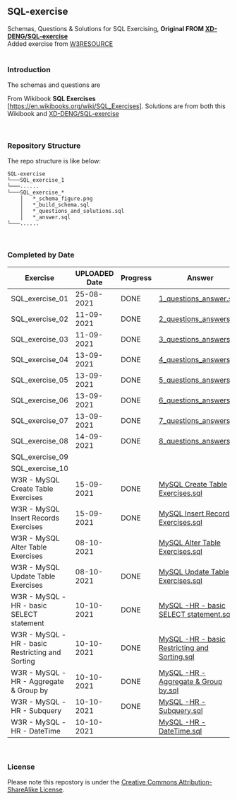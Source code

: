 ## SQL-exercise
Schemas, Questions &amp; Solutions for SQL Exercising, **Original FROM [XD-DENG/SQL-exercise](https://github.com/XD-DENG/SQL-exercise)**
<br>
Added exercise from [W3RESOURCE](https://www.w3resource.com/mysql-exercises/)
<br>
<br>

### Introduction
The schemas and questions are 

From Wikibook **SQL Exercises** [https://en.wikibooks.org/wiki/SQL_Exercises]. Solutions are from both this Wikibook and [XD-DENG/SQL-exercise](https://github.com/XD-DENG/SQL-exercise)

<br>

### Repository Structure
The repo structure is like below:
```
SQL-exercise
└───SQL_exercise_1
└───......
└───SQL_exercise_*
    │   *_schema_figure.png
    │   *_build_schema.sql
    │   *_questions_and_solutions.sql
    │   *_answer.sql
└───......

```

<br>

### Completed by Date
| Exercise        |UPLOADED Date| Progress    |  Answer  |
| -----------     | ----------- | ----------- |--------- |
| SQL_exercise_01 | 25-08-2021  | DONE        | [1_questions_answer.sql](https://github.com/coletangsy/SQL-exercise/blob/master/SQL_exercise_01/1_questions_answer.sql)  |
| SQL_exercise_02 | 11-09-2021  | DONE        | [2_questions_answers.sql](https://github.com/coletangsy/SQL-exercise/blob/master/SQL_exercise_02/2_questions_answers.sql)|
| SQL_exercise_03 | 11-09-2021  | DONE        | [3_questions_answers.sql](https://github.com/coletangsy/SQL-exercise/blob/master/SQL_exercise_03/3_questions_answers.sql) |
| SQL_exercise_04 | 13-09-2021  | DONE        | [4_questions_answers.sql](https://github.com/coletangsy/SQL-exercise/blob/master/SQL_exercise_04/4_questions_answers.sql) |
| SQL_exercise_05 | 13-09-2021  | DONE        | [5_questions_answers.sql](https://github.com/coletangsy/SQL-exercise/blob/master/SQL_exercise_05/5_questions_answers.sql) |
| SQL_exercise_06 | 13-09-2021  | DONE        | [6_questions_answers.sql](https://github.com/coletangsy/SQL-exercise/blob/master/SQL_exercise_06/6_questions_answers.sql) |
| SQL_exercise_07 | 13-09-2021  | DONE        | [7_questions_answers.sql](https://github.com/coletangsy/SQL-exercise/blob/master/SQL_exercise_07/7_questions_answers.sql) |
| SQL_exercise_08 | 14-09-2021  | DONE        | [8_questions_answers.sql](https://github.com/coletangsy/SQL-exercise/blob/master/SQL_exercise_08/8_questions_answers.sql) |
| SQL_exercise_09 |   |         |  | []() |
| SQL_exercise_10 |   |         |  | []() |
| W3R - MySQL Create Table Exercises | 15-09-2021   | DONE   | [MySQL Create Table Exercises.sql](https://github.com/coletangsy/SQL-exercise/blob/master/w3resuource/MySQL%20Create%20Table%20Exercises.sql) |
| W3R - MySQL Insert Records Exercises| 15-09-2021  | DONE   | [MySQL Insert Records Exercises.sql](https://github.com/coletangsy/SQL-exercise/blob/master/w3resuource/MySQL%20Insert%20Records%20Exercises.sql) |
| W3R - MySQL Alter Table Exercises   | 08-10-2021  |        | [MySQL Alter Table Exercises.sql](https://github.com/coletangsy/SQL-exercise/blob/master/w3resuource/MySQL%20Alter%20Table%20Exercises.sql) |
| W3R - MySQL Update Table Exercises  | 08-10-2021  | DONE   | [MySQL Update Table Exercises.sql](https://github.com/coletangsy/SQL-exercise/blob/master/w3resuource/MySQL%20Update%20Table%20Exercises.sql) |
| W3R - MySQL -HR - basic SELECT statement        | 10-10-2021  | DONE   | [MySQL -HR - basic SELECT statement.sql](https://github.com/coletangsy/SQL-exercise/blob/master/w3resuource/MySQL%20-HR%20-%20basic%20SELECT%20statement.sql) |
| W3R - MySQL -HR - basic Restricting and Sorting | 10-10-2021  | DONE   | [MySQL -HR - basic Restricting and Sorting.sql](https://github.com/coletangsy/SQL-exercise/blob/master/w3resuource/MySQL%20-HR%20-%20basic%20Restricting%20and%20Sorting.sql) |
| W3R - MySQL -HR - Aggregate & Group by          | 10-10-2021  | DONE   | [MySQL -HR - Aggregate & Group by.sql](https://github.com/coletangsy/SQL-exercise/blob/master/w3resuource/MySQL%20-HR%20-%20Aggregate%20%26%20Group%20by.sql) |
| W3R - MySQL -HR - Subquery                      | 10-10-2021  | DONE   | [MySQL -HR - Subquery.sql](https://github.com/coletangsy/SQL-exercise/blob/master/w3resuource/MySQL%20-HR%20-%20Subquery.sql) |
| W3R - MySQL -HR - DateTime                      | 10-10-2021  |        | [MySQL -HR - DateTime.sql](https://github.com/coletangsy/SQL-exercise/blob/master/w3resuource/MySQL%20-HR%20-%20DateTime.sql) |

<br>

### License
Please note this repostory is under the [Creative Commons Attribution-ShareAlike License](https://creativecommons.org/licenses/by-sa/3.0/).
